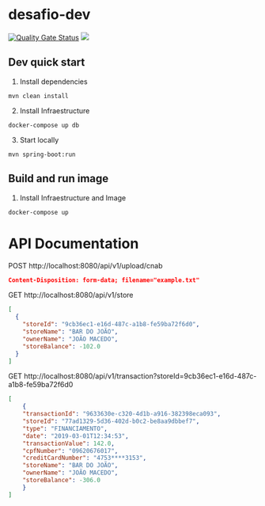 # desafio-dev

[![Quality Gate Status](https://sonarcloud.io/api/project_badges/measure?project=leonardoscalabrini_desafio-dev&metric=alert_status)](https://sonarcloud.io/summary/new_code?id=leonardoscalabrini_desafio-dev)
[<img src="https://img.shields.io/badge/dockerhub-imagens-orange.svg?logo=DOCKER">][dockerhub]

[dockerhub]: https://hub.docker.com/r/leonardoscalabrini/desafio-dev

## Dev quick start ##

1. Install dependencies
````
mvn clean install
````

2. Install Infraestructure
````
docker-compose up db
````

3. Start locally
````
mvn spring-boot:run
````

## Build and run image ##

1. Install Infraestructure and Image
````
docker-compose up
````

# API Documentation #

POST http://localhost:8080/api/v1/upload/cnab
```JSON
Content-Disposition: form-data; filename="example.txt"
```

GET http://localhost:8080/api/v1/store
```JSON
[
  {
    "storeId": "9cb36ec1-e16d-487c-a1b8-fe59ba72f6d0",
    "storeName": "BAR DO JOÃO",
    "ownerName": "JOÃO MACEDO",
    "storeBalance": -102.0
  }
]
```

GET http://localhost:8080/api/v1/transaction?storeId=9cb36ec1-e16d-487c-a1b8-fe59ba72f6d0

```JSON
[
    {
    "transactionId": "9633630e-c320-4d1b-a916-382398eca093",
    "storeId": "77ad1329-5d36-402d-b0c2-be8aa9dbbef7",
    "type": "FINANCIAMENTO",
    "date": "2019-03-01T12:34:53",
    "transactionValue": 142.0,
    "cpfNumber": "09620676017",
    "creditCardNumber": "4753****3153",
    "storeName": "BAR DO JOÃO",
    "ownerName": "JOÃO MACEDO",
    "storeBalance": -306.0
    }
]
```